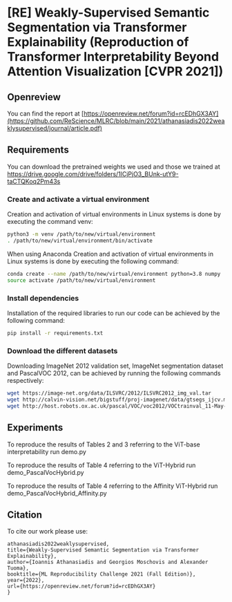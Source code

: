 # [RE] Weakly-Supervised Semantic Segmentation via Transformer Explainability (Reproduction of Transformer Interpretability Beyond Attention Visualization [CVPR 2021])

## Openreview
You can find the report at [https://openreview.net/forum?id=rcEDhGX3AY](https://github.com/ReScience/MLRC/blob/main/2021/athanasiadis2022weaklysupervised/journal/article.pdf)

## Requirements
You can download the pretrained weights we used and those we trained at https://drive.google.com/drive/folders/1lCjPjO3_BUnk-utY9-taCTQKoq2Pm43s


### Create and activate a virtual environment

Creation and activation of virtual environments in Linux systems is done by executing the command venv:
```bash
python3 -m venv /path/to/new/virtual/environment
. /path/to/new/virtual/environment/bin/activate
```

When using Anaconda Creation and activation of virtual environments in Linux systems is done by executing the following command:
```bash
conda create --name /path/to/new/virtual/environment python=3.8 numpy
source activate /path/to/new/virtual/environment
```

### Install dependencies
Installation of the required libraries to run our code can be achieved by the following command:
```bash
pip install -r requirements.txt
```

### Download the different datasets
Downloading ImageNet 2012 validation set, ImageNet segmentation dataset and PascalVOC 2012, can be achieved by running the following commands respectively:
```bash
wget https://image-net.org/data/ILSVRC/2012/ILSVRC2012_img_val.tar
wget http://calvin-vision.net/bigstuff/proj-imagenet/data/gtsegs_ijcv.mat
wget http://host.robots.ox.ac.uk/pascal/VOC/voc2012/VOCtrainval_11-May-2012.tar
```

## Experiments
To reproduce the results of Tables 2 and 3 referring to the ViT-base interpretability run demo.py

To reproduce the results of Table 4 referring to the ViT-Hybrid run demo_PascalVocHybrid.py 

To reproduce the results of Table 4 referring to the Affinity ViT-Hybrid run demo_PascalVocHybrid_Affinity.py 

## Citation
To cite our work please use:
```@inproceedings{
athanasiadis2022weaklysupervised,
title={Weakly-Supervised Semantic Segmentation via Transformer Explainability},
author={Ioannis Athanasiadis and Georgios Moschovis and Alexander Tuoma},
booktitle={ML Reproducibility Challenge 2021 (Fall Edition)},
year={2022},
url={https://openreview.net/forum?id=rcEDhGX3AY}
}
```

